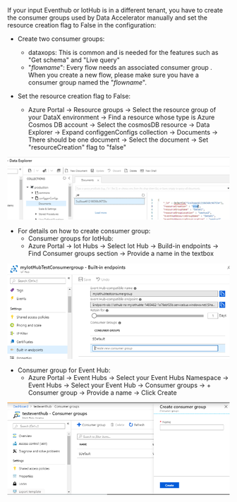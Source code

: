 If your input Eventhub or IotHub is in a different tenant, you have to create the consumer groups used by Data Accelerator manually and set the resource creation flag to False in the configuration:

- Create two consumer groups: 
  - dataxops: This is common and is needed for the features such as "Get schema" and "Live query"
  - "_flowname_": Every flow needs an associated consumer group . When you create a new flow, please make sure you have a consumer group named the "_flowname_".
		
- Set the resource creation flag to False:
  - Azure Portal -> Resource groups -> Select the resource group of your DataX environment -> Find a resource whose type is Azure Cosmos DB account -> Select the cosmosDB resource -> Data Explorer -> Expand configgenConfigs collection -> Documents -> There should be one document -> Select the document -> Set "resourceCreation" flag to "false" <br/>

![resourceCreationFalse](./tutorials/images/resourceCreationFalse.png)
	
- For details on how to create consumer group:
   - Consumer groups for IotHub:
   - Azure Portal -> Iot Hubs -> Select Iot Hub -> Build-in endpoints -> Find Consumer groups section -> Provide a name in the textbox
		
![resourceCreationFalse](./tutorials/images/iotHubConsumerGroup.png)

- Consumer group for Event Hub: 
  - Azure Portal -> Event Hubs -> Select your Event Hubs Namespace -> Event Hubs -> Select your Event Hub -> Consumer groups -> + Consumer group -> Provide a name -> Click Create
		
![resourceCreationFalse](./tutorials/images/eventHubConsumerGroup.png)
		
